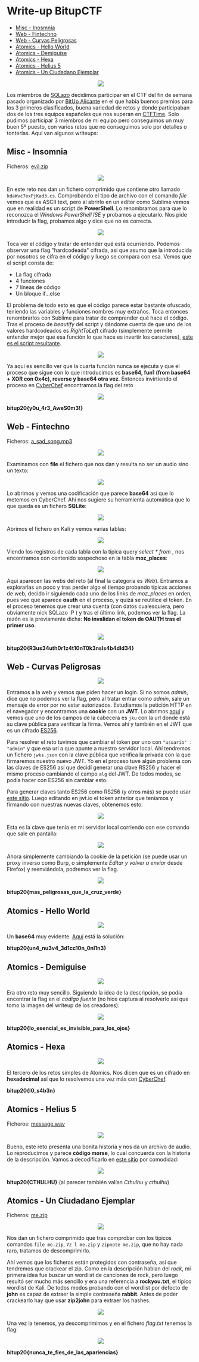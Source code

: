 # Write-up BitupCTF

* [Misc - Inosmnia](#misc---insomnia)
* [Web - Fintechno](#web---fintechno)
* [Web - Curvas Peligrosas](#web---curvas-peligrosas)
* [Atomics - Hello World](#atomics---hello-world)
* [Atomics - Demiguise](#atomics---demiguise)
* [Atomics - Hexa](#atomics---hexa)
* [Atomics - Helius 5](#atomics---helius-5)
* [Atomics - Un Ciudadano Ejemplar](#atomics---un-ciudadano-ejemplar)


<p align="center">
  <img src="imgs/scoreboard.png">
</p>


Los miembros de [SQLazo](https://twitter.com/SQLazo) decidimos participar en el CTF del fin de semana pasado organizado por [BitUp Alicante](https://bitupalicante.com/) en el que había buenos premios para los 3 primeros clasificados, buena variedad de retos y donde participaban dos de los tres equipos españoles que nos superan en [CTFTime](https://ctftime.org/stats/ES). Solo pudimos participar 3 miembros de mi equipo pero conseguimos un muy buen 5º puesto, con varios retos que no conseguimos solo por detalles o tonterías. Aquí van algunos writeups:



## Misc - Insomnia

Ficheros: <a href="challs/evil.zip">evil.zip</a>

<p align="center">
  <img src="imgs/misc/insomnia.png">
</p>

En este reto nos dan un fichero comprimido que contiene otro llamado `kdaWvc7exPjKad3.cs`. Comprobando el tipo de archivo con el comando *file* vemos que es ASCII text, pero al abrirlo en un editor como Sublime vemos que en realidad es un script de **PowerShell**. Lo renombramos para que lo reconozca el *Windows PowerShell ISE* y probamos a ejecutarlo. Nos pide introducir la flag, probamos algo y dice que no es correcta. 

<p align="center">
  <img src="imgs/misc/insomnia1.PNG">
</p>

Toca ver el código y tratar de entender qué está ocurriendo. Podemos observar una flag "hardcodeada" cifrada, así que asumo que la introducida por nosotros se cifra en el código y luego se compara con esa. Vemos que el script consta de:
* La flag cifrada
* 4 funciones
* 7 líneas de código
* Un bloque if...else 

El problema de todo esto es que el código parece estar bastante ofuscado, teniendo las variables y funciones nombres muy extraños. Toca entonces renombrarlos con Sublime para tratar de comprender qué hace el código. 
Tras el proceso de *beautify* del script y dándome cuenta de que uno de los valores hardcodeados es *RightToLeft* cifrado (simplemente permite entender mejor que esa función lo que hace es invertir los caracteres), [este es el script resultante](./challs/clean.ps1).

<p align="center">
  <img src="imgs/misc/insomnia2.PNG">
</p>

Ya aquí es sencillo ver que la cuarta función nunca se ejecuta y que el proceso que sigue con lo que introducimos es **base64, fun1 (from base64 + XOR con 0x4c), reverse y base64 otra vez**. Entonces invirtiendo el proceso en [CyberChef](https://gchq.github.io/CyberChef/#recipe=From_Base64('A-Za-z0-9%2B/%3D',true)Reverse('Character')XOR(%7B'option':'Hex','string':'0x4c'%7D,'Standard',false)&input=TVcxL0lYd2ZLVHNORTM4K2VCTTVmRFUzZkg0OE9UZ2xMZz09) encontramos la flag del reto
 
<p align="center">
  <img src="imgs/misc/insomnia_solution.PNG">
</p>

**bitup20{y0u_4r3_AweS0m3!}**


## Web - Fintechno

Ficheros: <a href="challs/a_sad_song.mp3">a_sad_song.mp3</a>

<p align="center">
  <img src="imgs/web/fintechno.png">
</p>

Examinamos con **file** el fichero que nos dan y resulta no ser un audio sino un texto:

<p align="center">
  <img src="imgs/web/fintechno2.PNG">
</p>

Lo abrimos y vemos una codificación que parece **base64** así que lo metemos en CyberChef. Ahí nos sugiere su herramienta automática que lo que queda es un fichero **SQLite**:

<p align="center">
  <img src="imgs/web/fintechno3.PNG">
</p>

Abrimos el fichero en Kali y vemos varias tablas:

<p align="center">
  <img src="imgs/web/fintechno4.PNG">
</p>

Viendo los registros de cada tabla con la típica query _select * from <tabla>_, nos encontramos con contenido sospechoso en la tabla **moz_places**:

<p align="center">
  <img src="imgs/web/fintechno1.PNG">
</p>

Aquí aparecen las webs del reto (al final la categoría es *Web*). Entramos a explorarlas un poco y tras perder algo el tiempo probando típicas acciones de web, decido ir siguiendo cada uno de los links de *moz_places* en orden, pues veo que aparece **oauth** en el proceso, y quizá se reutilice el token. En el proceso tenemos que crear una cuenta (con datos cualesquiera, pero obviamente nick SQLazo :P ) y tras el último link, podemos ver la flag. La razón es la previamente dicha: **No invalidan el token de OAUTH tras el primer uso**.

<p align="center">
  <img src="imgs/web/fintechno_solution.PNG">
</p>

**bitup20{R3us34uth0r1z4t10nT0k3nsIs4b4dId34}**


## Web - Curvas Peligrosas

<p align="center">
  <img src="imgs/web/curvas_peligrosas.png">
</p>

Entramos a la web y vemos que piden hacer un login. Si no somos *admin*, dice que no podemos ver la flag, pero al tratar entrar como *admin*, sale un mensaje de error por no estar autorizados. Estudiamos la petición HTTP en el navegador y encontramos una **cookie** con un **JWT**. Lo abrimos [aquí](https://jwt.io/) y vemos que uno de los campos de la cabecera es `jku` con la url donde está su clave pública para verificar la firma. Vemos ahí y también en el JWT que es un cifrado [ES256](https://ldapwiki.com/wiki/ES256). 

Para resolver el reto tuvimos que cambiar el token por uno con `"usuario" : "admin"` y que esa url a que apunte a nuestro servidor local. Ahí tendremos un fichero `jwks.json` con la clave pública que verifica la privada con la que firmaremos nuestro nuevo JWT. Yo en el proceso tuve algún problema con las claves de ES256 así que decidí generar una clave RS256 y hacer el mismo proceso cambiando el campo `alg` del JWT. De todos modos, se podía hacer con ES256 sin cambiar esto.

Para generar claves tanto ES256 como RS256 (y otros más) se puede usar [este sitio](https://mkjwk.org/). Luego editando en jwt.io el token anterior que teníamos y firmando con nuestras nuevas claves, obtenemos esto:

<p align="center">
  <img src="imgs/web/curves1.PNG">
</p>

Esta es la clave que tenía en mi servidor local corriendo con ese comando que sale en pantalla:

<p align="center">
  <img src="imgs/web/curves2.PNG">
</p>

Ahora simplemente cambiando la cookie de la petición (se puede usar un proxy inverso como Burp, o simplemente *Editar y volver a enviar* desde Firefox) y reenviándola, podremos ver la flag.

<p align="center">
  <img src="imgs/web/curves_solution.PNG">
</p>

**bitup20{mas_peligrosas_que_la_cruz_verde}**


## Atomics - Hello World

<p align="center">
  <img src="imgs/atomics/hello_world.png">
</p>

Un **base64** muy evidente. <a href="https://gchq.github.io/CyberChef/#recipe=From_Base64('A-Za-z0-9%2B/%3D',true)&input=WW1sMGRYQXlNSHQxYmpSZmJuVXpkalJmTTJReFkyTXhNRzVmTUc1c01XNHpmUT09IA">Aquí</a> está la solución:

**bitup20{un4_nu3v4_3d1cc10n_0nl1n3}**


## Atomics - Demiguise

<p align="center">
  <img src="imgs/atomics/demiguise.png">
</p>

Era otro reto muy sencillo. Siguiendo la idea de la descrìpción, se podía encontrar la flag en el *código fuente* (no hice captura al resolverlo así que tomo la imagen del writeup de los creadores):

<p align="center">
  <img src="imgs/atomics/demiguise_solution.jpg">
</p>

**bitup20{lo_esencial_es_invisible_para_los_ojos}**


## Atomics - Hexa

<p align="center">
  <img src="imgs/atomics/hexa.png">
</p>

El tercero de los retos simples de Atomics. Nos dicen que es un cifrado en **hexadecimal** así que lo resolvemos una vez más con <a href="https://gchq.github.io/CyberChef/#recipe=From_Hex('Space')&input=NjIgNjkgNzQgNzUgNzAgMzIgMzAgN2IgNmMgMzAgNWYgNzMgMzQgNjIgMzMgNmUgN2Q">CyberChef</a>.

**bitup20{l0_s4b3n}**


## Atomics - Helius 5

Ficheros: <a href="challs/message.wav">message.wav</a>

<p align="center">
  <img src="imgs/atomics/helius_5.png">
</p>

Bueno, este reto presenta una bonita historia y nos da un archivo de audio. Lo reproducimos y parece **código morse**, lo cual concuerda con la historia de la descripción. Vamos a decodificarlo en [este sitio](https://morsecode.world/international/decoder/audio-decoder-adaptive.html) por comodidad:

<p align="center">
  <img src="imgs/atomics/helius5_solution.PNG">
</p>

**bitup20{CTHULHU}** (al parecer también valían *Cthulhu* y *cthulhu*)


## Atomics - Un Ciudadano Ejemplar

Ficheros: <a href="challs/me.zip">me.zip</a>

<p align="center">
  <img src="imgs/atomics/un_ciudadano_ejemplar.png">
</p>

Nos dan un fichero comprimido que tras comprobar con los típicos comandos `file me.zip`, `7z l me.zip` y `zipnote me.zip`, que no hay nada raro, tratamos de descomprimirlo.

Ahí vemos que los ficheros están protegidos con contraseña, así que tendremos que crackear el zip. Como en la descripción hablan del *rock*, mi primera idea fue buscar un wordlist de canciones de rock, pero luego resultó ser mucho más sencillo y era una referencia a **rockyou.txt**, el típico wordlist de Kali. De todos modos probando con el wordlist por defecto de **john** es capaz de extraer la simple contraseña **rabbit**. Antes de poder crackearlo hay que usar **zip2john** para extraer los hashes.

<p align="center">
  <img src="imgs/atomics/ciudadano1.PNG">
</p>

Una vez la tenemos, ya descomprimimos y en el fichero *flag.txt* tenemos la flag:

<p align="center">
  <img src="imgs/atomics/ciudadano_solution.PNG">
</p>

**bitup20{nunca_te_fies_de_las_apariencias}**
